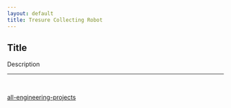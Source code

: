 ```yaml
---
layout: default
title: Tresure Collecting Robot
---
```


## Title
 
Description

***
<br>

[all-engineering-projects](all-engineering-projects.html)